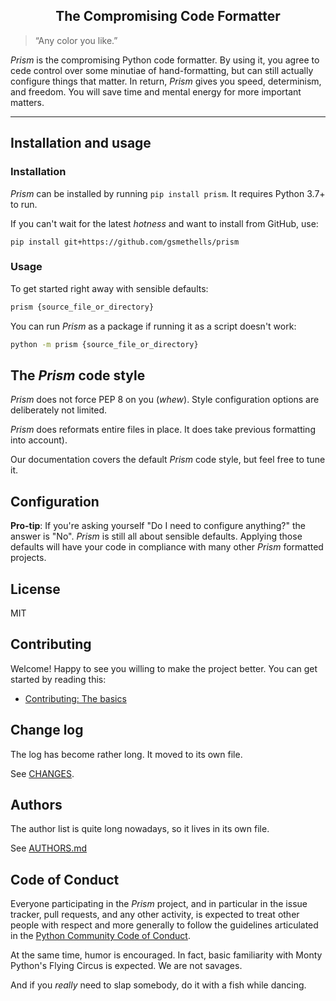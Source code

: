 <h2 align="center">The Compromising Code Formatter</h2>

> “Any color you like.”

_Prism_ is the compromising Python code formatter. By using it, you agree to cede
control over some minutiae of hand-formatting, but can still actually configure things that matter. 
In return, _Prism_ gives you speed, determinism, and freedom. You will save time
and mental energy for more important matters.

---

## Installation and usage

### Installation

_Prism_ can be installed by running `pip install prism`. It requires Python 3.7+ to run.

If you can't wait for the latest _hotness_ and want to install from GitHub, use:

`pip install git+https://github.com/gsmethells/prism`

### Usage

To get started right away with sensible defaults:

```sh
prism {source_file_or_directory}
```

You can run _Prism_ as a package if running it as a script doesn't work:

```sh
python -m prism {source_file_or_directory}
```

## The _Prism_ code style

_Prism_ does not force PEP 8 on you (_whew_). 
Style configuration options are deliberately not limited. 

_Prism_ does reformats entire files in place. 
It does take previous formatting into account).

Our documentation covers the default _Prism_ code style, but feel free to tune it.

## Configuration

**Pro-tip**: If you're asking yourself "Do I need to configure anything?" the answer is
"No". _Prism_ is still all about sensible defaults. Applying those defaults will have your
code in compliance with many other _Prism_ formatted projects.

## License

MIT

## Contributing

Welcome! Happy to see you willing to make the project better. You can get started by
reading this:

- [Contributing: The basics](https://prism.readthedocs.io/en/latest/contributing/the_basics.html)

## Change log

The log has become rather long. It moved to its own file.

See [CHANGES](https://prism.readthedocs.io/en/latest/change_log.html).

## Authors

The author list is quite long nowadays, so it lives in its own file.

See [AUTHORS.md](./AUTHORS.md)

## Code of Conduct

Everyone participating in the _Prism_ project, and in particular in the issue tracker,
pull requests, and any other activity, is expected to treat other people with respect
and more generally to follow the guidelines articulated in the
[Python Community Code of Conduct](https://www.python.org/psf/codeofconduct/).

At the same time, humor is encouraged. In fact, basic familiarity with Monty Python's
Flying Circus is expected. We are not savages.

And if you _really_ need to slap somebody, do it with a fish while dancing.
